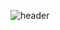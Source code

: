 ![header](https://capsule-render.vercel.app/api?type=wave&color=pink&height=300&section=header&text=Sung%20Hyeon%20Seo&fontSize=90)
